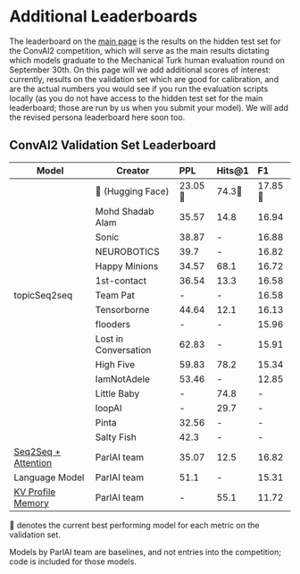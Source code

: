
# Additional Leaderboards

The leaderboard on the [main page](https://github.com/DeepPavlov/convai/blob/master/README.md) is the results on the hidden test set for the ConvAI2 competition, which will serve as the main results dictating which models graduate to the Mechanical Turk human evaluation round on September 30th.
On this page will we add additional scores of interest: currently, results on the validation set which are good for calibration, and are the actual numbers you would see if you run the evaluation scripts locally (as you do not have access to the hidden test set for the main leaderboard; those are run by us when you submit your model).
We will add the revised persona leaderboard here soon too.

## ConvAI2 Validation Set Leaderboard


| Model                | Creator  | PPL           | Hits@1  |   F1   |
| -------------        | ---      | :------------- | :-----  |  :----- |
|                      |&#x1F917; (Hugging Face) | 23.05&#x1F34E;   | 74.3&#x1F34E;   | 17.85&#x1F34E; |
|                     | Mohd Shadab Alam | 35.57   | 14.8   | 16.94 |
|                     | Sonic            | 38.87	 |-       | 16.88	| 
|                     | NEUROBOTICS      | 39.7	   |-       | 16.82	| 
|                     | Happy Minions    | 34.57   | 68.1   | 16.72 |
|                     | 1st-contact      | 36.54   | 13.3   | 16.58 |
| topicSeq2seq        | Team Pat         | -       | -      | 16.58 |
|                     | Tensorborne      | 44.64   |  12.1  | 16.13 |
|                     | flooders         | -     	 |-       | 15.96	|
|                     | Lost in Conversation| 62.83	 | -    | 15.91 |
|                     | High Five        | 59.83   | 78.2   | 15.34 |
|                     | IamNotAdele      | 53.46   | -      | 12.85 |
|                     | Little Baby      | -       | 74.8   | -     |
|                     | loopAI           | -       |  29.7  |  -    |
|                     | Pinta            | 32.56   | -      | -   	|
|                     | Salty Fish       | 42.3    | -      | -     |
|  [Seq2Seq + Attention](https://github.com/facebookresearch/ParlAI/tree/master/projects/convai2/baselines/seq2seq)  | ParlAI team          | 35.07        | 12.5       | 16.82 |
|  Language Model       | ParlAI team          | 51.1       | -       |  15.31|
|  [KV Profile Memory](https://github.com/facebookresearch/ParlAI/tree/master/projects/convai2/baselines/kvmemnn)    | ParlAI team          | -             | 55.1  |  11.72 |

&#x1F34E; denotes the current best performing model for each metric on the validation set.

Models by ParlAI team are baselines, and not entries into the competition; code is included for those models.
